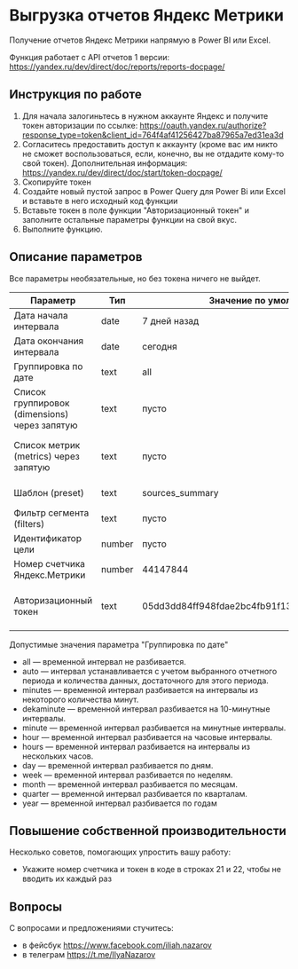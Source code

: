 # Выгрузка отчетов Яндекс Метрики

Получение отчетов Яндекс Метрики напрямую в Power BI или Excel.

Функция работает с API отчетов 1 версии: https://yandex.ru/dev/direct/doc/reports/reports-docpage/
## Инструкция по работе
1. Для начала залогиньтесь в нужном аккаунте Яндекс и получите токен авторизации по ссылке: https://oauth.yandex.ru/authorize?response_type=token&client_id=764f4af41256427ba87965a7ed31ea3d
1. Согласитесь предоставить доступ к аккаунту (кроме вас им никто не сможет воспользоваться, если, конечно, вы не отдадите кому-то свой токен). Дополнительная информация: https://yandex.ru/dev/direct/doc/start/token-docpage/
1. Скопируйте токен
1. Создайте новый пустой запрос в Power Query для Power Bi или Excel и вставьте в него исходный код функции 
1. Вставьте токен в поле функции "Авторизационный токен" и заполните остальные параметры функции на свой вкус.
1. Выполните функцию.

## Описание параметров
Все параметры необязательные, но без токена ничего не выйдет.

Параметр|Тип|Значение по умолчанию|Описание
--------|---|---------------------|---
Дата начала интервала|date|7 дней назад|Дата начала отчета не позднее сегодняшней
Дата окончания интервала|date|сегодня|Дата окончания отчета не позднее даты начала
Группировка по дате|text|all|Допустимые значения см. ниже.
Список группировок (dimensions) через запятую|text|пусто|Поля можно передать в виде списка или срокой с любым их разделителей "#(tab) ,;". Не более 10 группировок из списка https://yandex.ru/dev/metrika/doc/api2/api_v1/attrandmetr/dim_all-docpage/
Список метрик (metrics) через запятую|text|пусто|Поля можно передать в виде списка или срокой с любым их разделителей "#(tab) ,;". Не более 20 метрик из списка https://yandex.ru/dev/metrika/doc/api2/api_v1/attrandmetr/dim_all-docpage/
Шаблон (preset)|text|sources_summary|Возможные шаблоны https://yandex.ru/dev/metrika/doc/api2/api_v1/presets/presets-docpage/
Фильтр сегмента (filters)|text|пусто|Корректная строка фильтра https://yandex.ru/dev/metrika/doc/api2/api_v1/segmentation-docpage/
Идентификатор цели|number|пусто|Укажите идентификатор цели - его можно посмотреть в настройках Яндекс Метрики
Номер счетчика Яндекс.Метрики|number|44147844|Ищите номер счетчика в Метрике нужного сайта или на странице https://metrika.yandex.ru/list
Авторизационный токен|text|05dd3dd84ff948fdae2bc4fb91f13e22bb1f289ceef0037|Для начала работы залогиньтесь в нужном аккаунте Яндекс и получите токен авторизации по ссылке: https://oauth.yandex.ru/authorize?response_type=token&client_id=764f4af41256427ba87965a7ed31ea3d

Допустимые значения параметра "Группировка по дате"
* all — временной интервал не разбивается.
* auto — интервал устанавливается с учетом выбранного отчетного периода и количества данных, достаточного для этого периода.
* minutes — временной интервал разбивается на интервалы из некоторого количества минут.
* dekaminute — временной интервал разбивается на 10-минутные интервалы.
* minute — временной интервал разбивается на минутные интервалы.
* hour — временной интервал разбивается на часовые интервалы.
* hours — временной интервал разбивается на интервалы из нескольких часов.
* day — временной интервал разбивается по дням.
* week — временной интервал разбивается по неделям.
* month — временной интервал разбивается по месяцам.
* quarter — временной интервал разбивается по кварталам.
* year — временной интервал разбивается по годам

## Повышение собственной производительности
Несколько советов, помогающих упростить вашу работу:
* Укажите номер счетчика и токен в коде в строках 21 и 22, чтобы не вводить их каждый раз

## Вопросы
С вопросами и предложениями стучитесь:
* в фейсбук https://www.facebook.com/iliah.nazarov
* в телеграм https://t.me/IlyaNazarov
